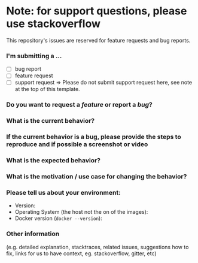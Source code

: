 # Note: for support questions, please use stackoverflow #
This repository's issues are reserved for feature requests and bug reports.

### I'm submitting a ... ###
  - [ ] bug report
  - [ ] feature request
  - [ ] support request => Please do not submit support request here, see note at the top of this template.

### Do you want to request a *feature* or report a *bug*? ###



### What is the current behavior? ###



### If the current behavior is a bug, please provide the steps to reproduce and if possible a screenshot or video ###



### What is the expected behavior? ###



### What is the motivation / use case for changing the behavior? ###



### Please tell us about your environment: ###
  
  - Version: 
  - Operating System (the host not the on of the images): 
  - Docker version (`docker --version`): 


### Other information ##
(e.g. detailed explanation, stacktraces, related issues, suggestions how to fix, links for us to have context, eg. stackoverflow, gitter, etc)
